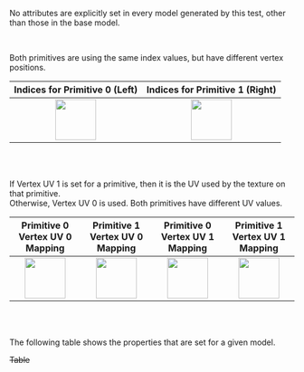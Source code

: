 No attributes are explicitly set in every model generated by this test, other than those in the base model.  

<br>

Both primitives are using the same index values, but have different vertex positions.  

Indices for Primitive 0 (Left) | Indices for Primitive 1 (Right)
:---: | :---:
<img src="./Icon_Indices_Primitive0.png" height="72" width="72" align="middle"> | <img src="./Icon_Indices_Primitive1.png" height="72" width="72" align="middle">

<br><br>

If Vertex UV 1 is set for a primitive, then it is the UV used by the texture on that primitive.  
Otherwise, Vertex UV 0 is used. Both primitives have different UV values.  

Primitive 0 Vertex UV 0 Mapping | Primitive 1 Vertex UV 0 Mapping | Primitive 0 Vertex UV 1 Mapping | Primitive 1 Vertex UV 1 Mapping
:---: | :---: | :---: | :---:
<img src="./Icon_UVSpace2.png" height="72" width="72" align="middle"> | <img src="./Icon_UVSpace3.png" height="72" width="72" align="middle"> | <img src="./Icon_UVSpace4.png" height="72" width="72" align="middle"> | <img src="./Icon_UVSpace5.png" height="72" width="72" align="middle">

<br><br>

The following table shows the properties that are set for a given model.  

~~Table~~ 
